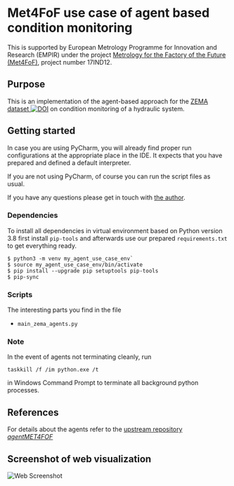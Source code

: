 # Met4FoF use case of agent based condition monitoring

This is supported by European Metrology Programme for Innovation and Research (EMPIR)
under the project
[Metrology for the Factory of the Future (Met4FoF)](https://met4fof.eu), project number
17IND12.

## Purpose

This is an implementation of the agent-based approach for the [ZEMA dataset ![DOI
](https://zenodo.org/badge/DOI/10.5281/zenodo.1323611.svg
)](https://doi.org/10.5281/zenodo.1323611)
on condition monitoring of a hydraulic system.

## Getting started

In case you are using PyCharm, you will already find proper run configurations at the
appropriate place in the IDE. It expects that you have prepared and defined a default
interpreter.

If you are not using PyCharm, of course you can run the script files as usual.

If you have any questions please get in touch with
[the author](https://github.com/bangxiangyong).

### Dependencies

To install all dependencies in virtual environment based on Python version 3.8 first
install `pip-tools` and afterwards use our prepared `requirements.txt` to get
everything ready.

```shell
$ python3 -m venv my_agent_use_case_env`
$ source my_agent_use_case_env/bin/activate
$ pip install --upgrade pip setuptools pip-tools
$ pip-sync
```

### Scripts

The interesting parts you find in the file

- `main_zema_agents.py`

### Note

In the event of agents not terminating cleanly, run

```shell
taskkill /f /im python.exe /t
```

in Windows Command Prompt to terminate all  background python processes.

## References

For details about the agents refer to the
[upstream repository _agentMET4FOF_](https://github.com/bangxiangyong/agentMET4FOF)

## Screenshot of web visualization
![Web Screenshot](https://github.com/bangxiangyong/agentMet4FoF/blob/master/screenshot_met4fof.png)
